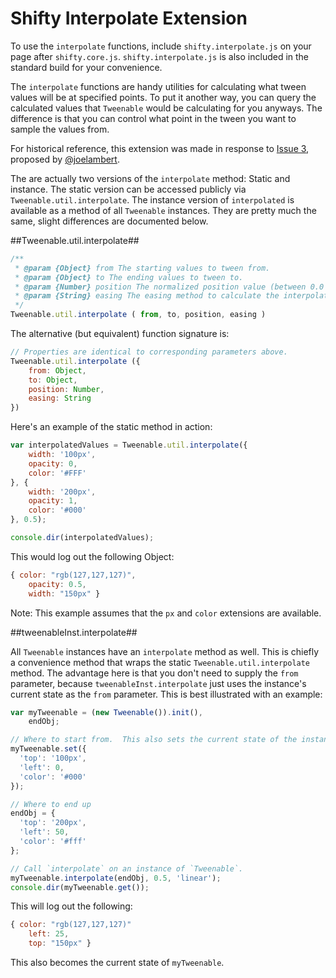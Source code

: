 Shifty Interpolate Extension
===

To use the `interpolate` functions, include `shifty.interpolate.js` on your page after `shifty.core.js`.  `shifty.interpolate.js` is also included in the standard build for your convenience.

The `interpolate` functions are handy utilities for calculating what tween values will be at specified points.  To put it another way, you can query the calculated values that `Tweenable` would be calculating for you anyways.  The difference is that you can control what point in the tween you want to sample the values from.

For historical reference, this extension was made in response to [Issue 3](https://github.com/jeremyckahn/shifty/issues/3), proposed by [@joelambert](https://github.com/joelambert).

The are actually two versions of the `interpolate` method:  Static and instance.  The static version can be accessed publicly via `Tweenable.util.interpolate`.  The instance version of `interpolated` is available as a method of all `Tweenable` instances.  They are pretty much the same, slight differences are documented below.

##Tweenable.util.interpolate##

````javascript
/**
 * @param {Object} from The starting values to tween from.
 * @param {Object} to The ending values to tween to.
 * @param {Number} position The normalized position value (between 0.0 and 1.0) to interpolate the values between `from` and `to` against.
 * @param {String} easing The easing method to calculate the interpolation against.  You can use any easing method attached to `Tweenable.prototype.formula`.  If omitted, this defaults to "linear".
 */
Tweenable.util.interpolate ( from, to, position, easing )
````

The alternative (but equivalent) function signature is:

````javascript
// Properties are identical to corresponding parameters above.
Tweenable.util.interpolate ({
	from: Object,
	to: Object,
	position: Number,
	easing: String
})
````
Here's an example of the static method in action:

````javascript
var interpolatedValues = Tweenable.util.interpolate({
    width: '100px',
    opacity: 0,
    color: '#FFF'
}, {
    width: '200px',
    opacity: 1,
    color: '#000'
}, 0.5);

console.dir(interpolatedValues);
````

This would log out the following Object:

````javascript
{ color: "rgb(127,127,127)",
	opacity: 0.5,
	width: "150px" }
````

Note:  This example assumes that the `px` and `color` extensions are available.

##tweenableInst.interpolate##

All `Tweenable` instances have an `interpolate` method as well.  This is chiefly a convenience method that wraps the static `Tweenable.util.interpolate` method.  The advantage here is that you don't need to supply the `from` parameter, because `tweenableInst.interpolate` just uses the instance's current state as the `from` parameter.  This is best illustrated with an example:

````javascript
var myTweenable = (new Tweenable()).init(),
    endObj;

// Where to start from.  This also sets the current state of the instance.
myTweenable.set({
  'top': '100px',
  'left': 0,
  'color': '#000'
});

// Where to end up
endObj = {
  'top': '200px',
  'left': 50,
  'color': '#fff'
};

// Call `interpolate` on an instance of `Tweenable`.
myTweenable.interpolate(endObj, 0.5, 'linear');
console.dir(myTweenable.get());
````

This will log out the following:

````javascript
{ color: "rgb(127,127,127)"
	left: 25,
	top: "150px" }
````

This also becomes the current state of `myTweenable`.
